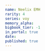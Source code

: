 ```yaml
---
name: Neelix EMH
rarity: 4
series: voy
memory_alpha:
bigbook_tier: -1
in_portal: true
date:
published: true
---
```



